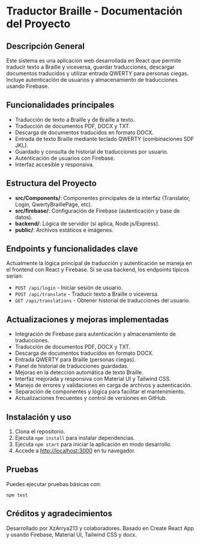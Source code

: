 # Traductor Braille - Documentación del Proyecto

## Descripción General

Este sistema es una aplicación web desarrollada en React que permite traducir texto a Braille y viceversa, guardar traducciones, descargar documentos traducidos y utilizar entrada QWERTY para personas ciegas. Incluye autenticación de usuarios y almacenamiento de traducciones usando Firebase.

## Funcionalidades principales

- Traducción de texto a Braille y de Braille a texto.
- Traducción de documentos PDF, DOCX y TXT.
- Descarga de documentos traducidos en formato DOCX.
- Entrada de texto Braille mediante teclado QWERTY (combinaciones SDF JKL).
- Guardado y consulta de historial de traducciones por usuario.
- Autenticación de usuarios con Firebase.
- Interfaz accesible y responsiva.

## Estructura del Proyecto

- **src/Components/**: Componentes principales de la interfaz (Translator, Login, QwertyBraillePage, etc).
- **src/firebase/**: Configuración de Firebase (autenticación y base de datos).
- **backend/**: Lógica de servidor (si aplica, Node.js/Express).
- **public/**: Archivos estáticos e imágenes.

## Endpoints y funcionalidades clave

Actualmente la lógica principal de traducción y autenticación se maneja en el frontend con React y Firebase. Si se usa backend, los endpoints típicos serían:

- `POST /api/login` - Iniciar sesión de usuario.
- `POST /api/translate` - Traducir texto a Braille o viceversa.
- `GET /api/translations` - Obtener historial de traducciones del usuario.

## Actualizaciones y mejoras implementadas

- Integración de Firebase para autenticación y almacenamiento de traducciones.
- Traducción de documentos PDF, DOCX y TXT.
- Descarga de documentos traducidos en formato DOCX.
- Entrada QWERTY para Braille (personas ciegas).
- Panel de historial de traducciones guardadas.
- Mejoras en la detección automática de texto Braille.
- Interfaz mejorada y responsiva con Material UI y Tailwind CSS.
- Manejo de errores y validaciones en carga de archivos y autenticación.
- Separación de componentes y lógica para facilitar el mantenimiento.
- Actualizaciones frecuentes y control de versiones en GitHub.

## Instalación y uso

1. Clona el repositorio.
2. Ejecuta `npm install` para instalar dependencias.
3. Ejecuta `npm start` para iniciar la aplicación en modo desarrollo.
4. Accede a [http://localhost:3000](http://localhost:3000) en tu navegador.

## Pruebas

Puedes ejecutar pruebas básicas con:

```
npm test
```

## Créditos y agradecimientos

Desarrollado por XzArrya213 y colaboradores. Basado en Create React App y usando Firebase, Material UI, Tailwind CSS y docx.
